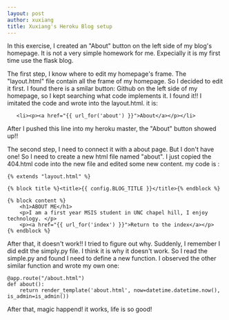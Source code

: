 ```yaml
---
layout: post
author: xuxiang
title: Xuxiang's Heroku Blog setup
---
```


In this exercise, I created an "About" button on the left side of my blog's homepage. It is not a very simple homework for me.
Expecially it is my first time use the flask blog. 

The first step, I know where to edit my homepage's frame. The "layout.html" file contain all the frame of my homepage. So I decided to edit it first.
I found there is a smilar button: Github on the left side of my homepage, so I kept searching what code implements it. I found it!!
I imitated the code and wrote into the layout.html. it is:

```
   <li><p><a href="{{ url_for('about') }}">About</a></p></li>
```
After I pushed this line into my heroku master, the "About" button showed up!!

The second step, I need to connect it with a about page. But I don't have one! So I need to create a new html file named "about".
I just copied the 404.html code into the new file and edited some new content. my code is :

```
{% extends "layout.html" %}

{% block title %}<title>{{ config.BLOG_TITLE }}</title>{% endblock %}

{% block content %}
	<h1>ABOUT ME</h1>
	<p>I am a first year MSIS student in UNC chapel hill, I enjoy technology. </p>
	<p><a href="{{ url_for('index') }}">Return to the index</a></p>
{% endblock %}
```
After that, it doesn't work!! I tried to figure out why. Suddenly, I remember I did edit the simply.py file. I think it is why it doesn't work.
So I read the simple.py and found I need to define a new function. I observed the other similar function and wrote my own one:

```
@app.route("/about.html")
def about():
    return render_template('about.html', now=datetime.datetime.now(), is_admin=is_admin())
```
After that, magic happend! it works, life is so good!
